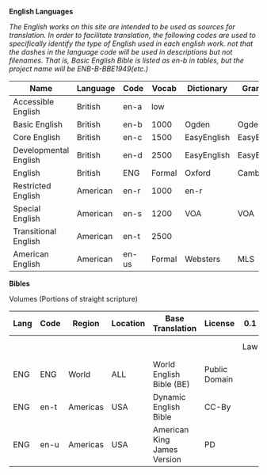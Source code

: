 __English Languages__

_The English works on this site are intended to be used as sources for translation. In order to facilitate translation, the following codes are used to specifically identify the type of English used in each english work. not that the dashes in the language code will be used in descriptions but not filenames. That is, Basic English Bible is listed as en-b in tables, but the project name will be ENB-B-BBE1949(etc.)_


|Name|Language|Code|Vocab|Dictionary|Grammar|Style
|----|--------|----|-----|----------|-------|----
|Accessible English| British | en-a | low | | | | Accessible English
|Basic English | British | en-b| 1000 | Ogden | Ogden | 
|Core English | British | en-c| 1500 | EasyEnglish | EasyEnglish | EasyEnglish
|Developmental English | British| en-d | 2500 | EasyEnglish | EasyEnglish | EasyEnglish 
|English | British | ENG | Formal | Oxford | Cambridge | Oxford 
|Restricted English |American |en-r| 1000 | en-r 
|Special English | American |en-s | 1200 | VOA | VOA | VOA 
|Transitional English | American | en-t | 2500 | 
|American English |American| en-us | Formal | Websters | MLS | Chicago


__Bibles__

Volumes (Portions of straight scripture)

|Lang|Code|Region|Location|Base Translation|License|0.1|0.2|0.3|0.4|0.5|0.6|0.7|0.8|
|----|----|------|--------|----------------|-------|---|---|---|---|---|---|---|---|
|     |    |      |        |                |       |Law|Kingdom|Exile|Writings||NT|Illustrated NT|Discipleship NT| Large Print NT|
|ENG  |ENG |World | ALL | World English Bible (BE)| Public Domain|  
|ENG  |en-t|Americas| USA| Dynamic English Bible| CC-By|
|ENG  |en-u|Americas| USA| American King James Version| PD|

